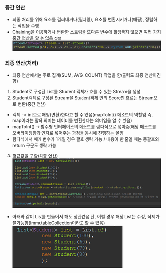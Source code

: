 ### 중간 연산
- 최종 처리를 위해 요소를 걸러내거나(필터링), 요소를 변환시키거나(매핑), 정렬하는 작업을 수행
- Chaining을 이용하거나 변환한 스트림을 또다른 변수에 할당하지 않으면 여러 가지 중간 연산을 할 수 없음
`정렬`
![](../../../README_resources/Pasted%20image%2020231024143450.png)
### 최종 연산(처리)
- 최종 연산에서는 주로 집계(SUM, AVG, COUNT) 작업을 함(출력도 최종 연산이긴 함)

1. Student로 구성된 List를 Student 객체가 흐를 수 있는 Stream을 생성
2. Student객체로 구성된 Stream을 Student객체 안의 Score만 흐르는 Stream으로 변환(중간 연산)
- 객체 -> int으로 매핑(변환)한다고 할 수 있음(mapToInt() 메소드의 역할임 즉, map이라는 말의 의미는 데이터를 변환한다는 의미임을 알 수 있음)
- mapToInt() -> 함수형 인터페이스의 메소드를 람다식으로 넣어줌(해당 메소드를 오버라이딩함과 인자로 넣어주는 과정을 동시에 진행하는 꼴임)
- 람다식에서 매개 변수가 1개일 경우 괄호 생략 가능 / 내용이 한 줄일 때는 중괄호와 return 구문도 생략 가능
3. 평균값을 구함(최종 연산)
![](../../../README_resources/Pasted%20image%2020231024005311.png)
- 아래와 같이 List를 만들어서 해도 상관없음 단, 이럴 경우 해당 List는 수정, 삭제가 불가능함(ImmutableCollection이라고 할 수 있음)
![](../../../README_resources/Pasted%20image%2020231024010032.png)
